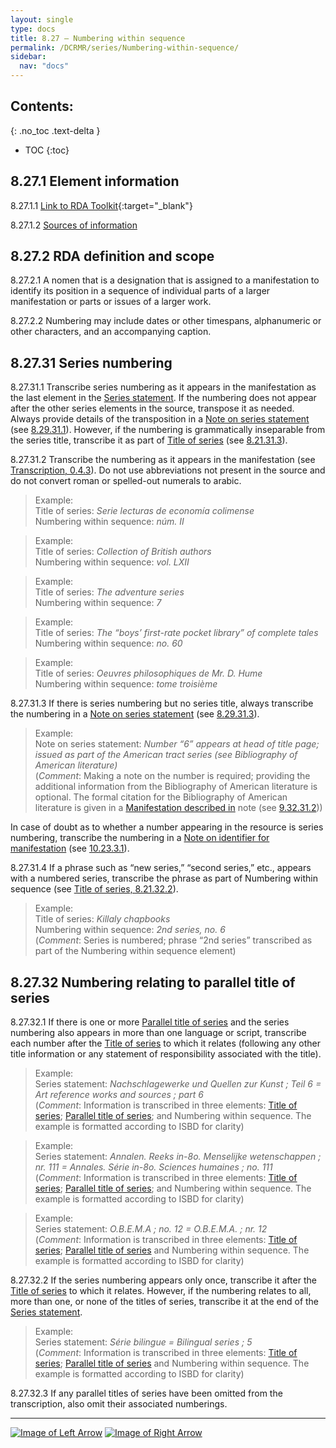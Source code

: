 ```yaml
---
layout: single
type: docs
title: 8.27 — Numbering within sequence
permalink: /DCRMR/series/Numbering-within-sequence/
sidebar:
  nav: "docs"
---
```


## Contents:
{: .no_toc .text-delta }

- TOC
{:toc}

## 8.27.1 Element information

<a name="8.27.1.1">8.27.1.1</a> [Link to RDA Toolkit](https://beta.rdatoolkit.org/en-US_ala-04e52191-96ac-3870-ac6a-de37540f45f5){:target="_blank"}

<a name="8.27.1.2">8.27.1.2</a> [Sources of information](/DCRMR/series/#8011-sources-of-information)

## 8.27.2 RDA definition and scope

<a name="8.27.2.1">8.27.2.1</a> A nomen that is a designation that is assigned to a manifestation to identify its position in a sequence of individual parts of a larger manifestation or parts or issues of a larger work.

<a name="8.27.2.2">8.27.2.2</a> Numbering may include dates or other timespans, alphanumeric or other characters, and an accompanying caption.

## 8.27.31 Series numbering

<a name="8.27.31.1">8.27.31.1</a> Transcribe series numbering as it appears in the manifestation as the last element in the [Series statement](/DCRMR/series/Series-statement/). If the numbering does not appear after the other series elements  in the source, transpose it as needed. Always provide details of the transposition in a [Note on series statement](/DCRMR/series/Note-on-series-statement/) (see [8.29.31.1](/DCRMR/series/Note-on-series-statement/#8.29.31.1)). However, if the numbering is grammatically inseparable from the series title, transcribe it as part of [Title of series](/DCRMR/series/Title-of-series/) (see [8.21.31.3](/DCRMR/series/Title-of-series/#8.21.31.3)).

<a name="8.27.31.2">8.27.31.2</a> Transcribe the numbering as it appears in the manifestation (see [Transcription, 0.4.3](/DCRMR/general-rules/Transcription/#043-punctuation)). Do not use abbreviations not present in the source and do not convert roman or spelled-out numerals to arabic.

>Example:  
>Title of series: <CITE>Serie lecturas de economía colimense</CITE>  
>Numbering within sequence: <CITE>núm. II</CITE>  

>Example:  
>Title of series: <CITE>Collection of British authors</CITE>  
>Numbering within sequence: <CITE>vol. LXII</CITE>  

>Example:  
>Title of series: <CITE>The adventure series</CITE>  
>Numbering within sequence: <CITE>7</CITE>   

>Example:  
>Title of series: <CITE>The “boys’ first-rate pocket library” of complete tales</CITE>  
>Numbering within sequence: <CITE>no. 60</CITE>   
      
>Example:  
>Title of series: <CITE>Oeuvres philosophiques de Mr. D. Hume</CITE>  
>Numbering within sequence: <CITE>tome troisième</CITE> 

<a name="8.27.31.3">8.27.31.3</a> If there is series numbering but no series title, always transcribe the numbering in a [Note on series statement](/DCRMR/series/Note-on-series-statement/) (see [8.29.31.3](/DCRMR/series/Note-on-series-statement/#8.29.31.3)). 

>Example:  
>Note on series statement: <CITE>Number “6” appears at head of title page; issued as part of the American tract series (see Bibliography of American literature)</CITE>  
>(*Comment*: Making a note on the number is required; providing the additional information from the Bibliography of American literature is optional. The formal citation for the Bibliography of American literature is given in a [Manifestation described in](//DCRMR/additional-notes/Manifestation-described-in/) note (see [9.32.31.2](/DCRMR/additional-notes/Manifestation-described-in/#9.32.31.2)))

In case of doubt as to whether a number appearing in the resource is series numbering, transcribe the numbering in a [Note on identifier for manifestation](/DCRMR/identifiers/Note-on-identifier-for-manifestation/) (see [10.23.3.1](/DCRMR/identifiers/Note-on-identifier-for-manifestation/#10.23.3.1)).

<a name="8.27.31.4">8.27.31.4</a> If a phrase such as “new series,” “second series,” etc., appears with a numbered series, transcribe the phrase as part of Numbering within sequence (see [Title of series, 8.21.32.2](/DCRMR/series/Title-of-series/#8.21.32.2)).

>Example:  
>Title of series: <CITE>Killaly chapbooks</CITE>  
>Numbering within sequence: <CITE>2nd series, no. 6</CITE>  
>(*Comment*: Series is numbered; phrase “2nd series” transcribed as part of the Numbering within sequence element)

## 8.27.32 Numbering relating to parallel title of series

<a name="8.27.32.1">8.27.32.1</a> If there is one or more [Parallel title of series](/DCRMR/series/Parallel-title-of-series/) and the series numbering also appears in more than one language or script, transcribe each number after the [Title of series](/DCRMR/series/Title-of-series/) to which it relates (following any other title information or any statement of responsibility associated with the title).

>Example:  
>Series statement: <CITE>Nachschlagewerke und Quellen zur Kunst ; Teil 6 = Art reference works and sources ; part 6</CITE>  
>(*Comment*: Information is transcribed in three elements: [Title of series](/DCRMR/series/Title-of-series/); [Parallel title of series](/DCRMR/series/Parallel-title-of-series/); and Numbering within sequence. The example is formatted according to ISBD for clarity)
 
>Example:  
>Series statement: <CITE>Annalen. Reeks in-8o. Menselijke wetenschappen ; nr. 111 = Annales. Série in-8o. Sciences humaines ; no. 111</CITE>  
>(*Comment*: Information is transcribed in three elements: [Title of series](/DCRMR/series/Title-of-series/); [Parallel title of series](/DCRMR/series/Parallel-title-of-series/); and Numbering within sequence. The example is formatted according to ISBD for clarity)
  
>Example:  
>Series statement: <CITE>O.B.E.M.A ; no. 12 = O.B.E.M.A. ; nr. 12</CITE>  
>(*Comment*: Information is transcribed in three elements: [Title of series](/DCRMR/series/Title-of-series/); [Parallel title of series](/DCRMR/series/Parallel-title-of-series/) and Numbering within sequence. The example is formatted according to ISBD for clarity)   

<a name="8.27.32.2">8.27.32.2</a> If the series numbering appears only once, transcribe it after the [Title of series](/DCRMR/series/Title-of-series/) to which it relates. However, if the numbering relates to all, more than one, or none of the titles of series, transcribe it at the end of the [Series statement](/DCRMR/series/Series-statement/).

>Example:  
>Series statement: <CITE>Série bilingue = Bilingual series ; 5</CITE>  
>(*Comment*: Information is transcribed in three elements: [Title of series](/DCRMR/series/Title-of-series/); [Parallel title of series](/DCRMR/series/Parallel-title-of-series/) and Numbering within sequence. The example is formatted according to ISBD for clarity)

<a name="8.27.32.3">8.27.32.3</a> If any parallel titles of series have been omitted from the transcription, also omit their associated numberings.

---

[![Image of Left Arrow](https://rbms-bsc.github.io/DCRMR/assets/pictures/navigation/Arrow_Left.png "8.255 — Parallel statement of responsibility relating to series")](/DCRMR/series/Parallel-statement-of-responsibility-relating-to-series/) [![Image of Right Arrow](https://rbms-bsc.github.io/DCRMR/assets/pictures/navigation/Arrow_Right.png "8.29 — Note on series statement")](/DCRMR/series/Note-on-series-statement/)